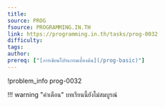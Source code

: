 ```yaml
---
title: 
source: PROG
fsource: PROGRAMMING.IN.TH
link: https://programming.in.th/tasks/prog-0032
difficulty: 
tags: 
author: 
prereq: ["[การเขียนโปรแกรมเบื้องต้น](/prog-basic)"]
---
```


!problem_info prog-0032

!!! warning "คำเตือน"
    บทเรียนนี้ยังไม่สมบูรณ์